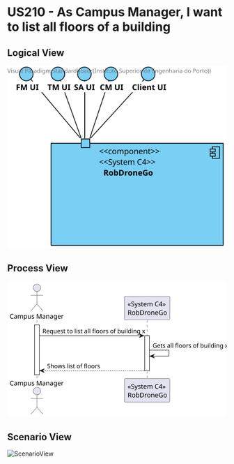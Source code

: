 # US210 - As Campus Manager, I want to list all floors of a building

## Logical View
![LogicalView](../LogicalView.svg)

## Process View
![ProcessView](Process_view210.svg)

## Scenario View
![ScenarioView](Scenario_view200.svg)
